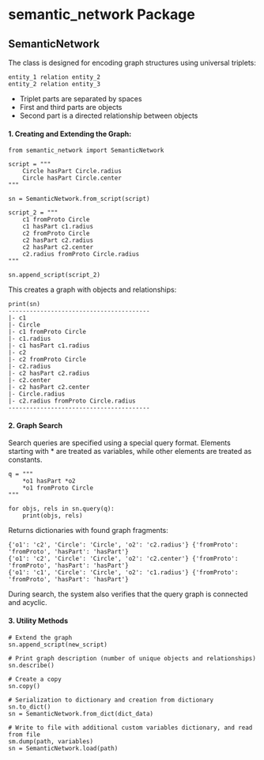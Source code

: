 # semantic_network Package
## SemanticNetwork

The class is designed for encoding graph structures using universal triplets:

    entity_1 relation entity_2
    entity_2 relation entity_3

- Triplet parts are separated by spaces
- First and third parts are objects
- Second part is a directed relationship between objects


#### 1. Creating and Extending the Graph:

    from semantic_network import SemanticNetwork

    script = """
        Circle hasPart Circle.radius
        Circle hasPart Circle.center
    """

    sn = SemanticNetwork.from_script(script)

    script_2 = """
        c1 fromProto Circle
        c1 hasPart c1.radius
        c2 fromProto Circle
        c2 hasPart c2.radius
        c2 hasPart c2.center
        c2.radius fromProto Circle.radius
    """

    sn.append_script(script_2)

This creates a graph with objects and relationships:

    print(sn)
    ----------------------------------------
    |- c1
    |- Circle
    |- c1 fromProto Circle
    |- c1.radius
    |- c1 hasPart c1.radius
    |- c2
    |- c2 fromProto Circle
    |- c2.radius
    |- c2 hasPart c2.radius
    |- c2.center
    |- c2 hasPart c2.center
    |- Circle.radius
    |- c2.radius fromProto Circle.radius
    ----------------------------------------


#### 2. Graph Search
Search queries are specified using a special query format.
Elements starting with * are treated as variables, while other elements are treated as constants.

    q = """
        *o1 hasPart *o2
        *o1 fromProto Circle
    """

    for objs, rels in sn.query(q):
        print(objs, rels)

Returns dictionaries with found graph fragments:

    {'o1': 'c2', 'Circle': 'Circle', 'o2': 'c2.radius'} {'fromProto': 'fromProto', 'hasPart': 'hasPart'}
    {'o1': 'c2', 'Circle': 'Circle', 'o2': 'c2.center'} {'fromProto': 'fromProto', 'hasPart': 'hasPart'}
    {'o1': 'c1', 'Circle': 'Circle', 'o2': 'c1.radius'} {'fromProto': 'fromProto', 'hasPart': 'hasPart'}

During search, the system also verifies that the query graph is connected and acyclic.


#### 3. Utility Methods

    # Extend the graph
    sn.append_script(new_script)

    # Print graph description (number of unique objects and relationships)
    sn.describe()
    
    # Create a copy
    sn.copy()

    # Serialization to dictionary and creation from dictionary
    sn.to_dict()
    sn = SemanticNetwork.from_dict(dict_data)

    # Write to file with additional custom variables dictionary, and read from file
    sm.dump(path, variables)
    sn = SemanticNetwork.load(path)